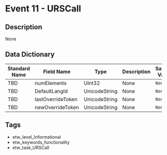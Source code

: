 # Event 11 - URSCall

## Description
None

## Data Dictionary
|Standard Name|Field Name|Type|Description|Sample Value|
|---|---|---|---|---|
|TBD|numElements|UInt32|None|`None`|
|TBD|DefaultLangId|UnicodeString|None|`None`|
|TBD|lastOverrideToken|UnicodeString|None|`None`|
|TBD|newOverrideToken|UnicodeString|None|`None`|

## Tags
* etw_level_Informational
* etw_keywords_functionality
* etw_task_URSCall